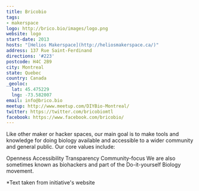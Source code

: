 ```yaml
---
title: Bricobio
tags:
- makerspace
logo: http://brico.bio/images/logo.png
website: logo
start-date: 2013
hosts: "[Helios Makerspace](http://heliosmakerspace.ca/)"
address: 137 Rue Saint-Ferdinand
directions: '#223'
postcode: H4C 2B9
city: Montreal
state: Quebec
country: Canada
_geoloc:
  lat: 45.475229
  lng: -73.582007
email: info@brico.bio
meetup: http://www.meetup.com/DIYBio-Montreal/
twitter: https://twitter.com/bricobiomtl
facebook: https://www.facebook.com/bricobio/
---
```


Like other maker or hacker spaces, our main goal is to make tools and knowledge for doing biology available and accessible to a wider community and general public. Our core values include:

Openness
Accessibility
Transparency
Community-focus
We are also sometimes known as biohackers and part of the Do-it-yourself Biology movement.


\*Text taken from initiative's website

